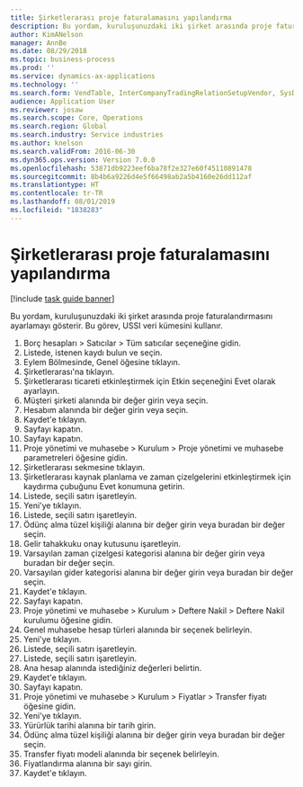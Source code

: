 ```yaml
---
title: Şirketlerarası proje faturalamasını yapılandırma
description: Bu yordam, kuruluşunuzdaki iki şirket arasında proje faturalandırmasını ayarlamayı gösterir.
author: KimANelson
manager: AnnBe
ms.date: 08/29/2018
ms.topic: business-process
ms.prod: ''
ms.service: dynamics-ax-applications
ms.technology: ''
ms.search.form: VendTable, InterCompanyTradingRelationSetupVendor, SysDataAreaSelectLookup, ProjParameters, ProjPosting, ProjTransferPrice
audience: Application User
ms.reviewer: josaw
ms.search.scope: Core, Operations
ms.search.region: Global
ms.search.industry: Service industries
ms.author: knelson
ms.search.validFrom: 2016-06-30
ms.dyn365.ops.version: Version 7.0.0
ms.openlocfilehash: 53871db9223eef6ba78f2e327e60f45110891478
ms.sourcegitcommit: 8b4b6a9226d4e5f66498ab2a5b4160e26dd112af
ms.translationtype: HT
ms.contentlocale: tr-TR
ms.lasthandoff: 08/01/2019
ms.locfileid: "1838283"
---
```

# <a name="configure-intercompany-project-invoicing"></a>Şirketlerarası proje faturalamasını yapılandırma

[!include [task guide banner](../../includes/task-guide-banner.md)]

Bu yordam, kuruluşunuzdaki iki şirket arasında proje faturalandırmasını ayarlamayı gösterir. Bu görev, USSI veri kümesini kullanır.

1. Borç hesapları > Satıcılar > Tüm satıcılar seçeneğine gidin.
2. Listede, istenen kaydı bulun ve seçin.
3. Eylem Bölmesinde, Genel öğesine tıklayın.
4. Şirketlerarası'na tıklayın.
5. Şirketlerarası ticareti etkinleştirmek için Etkin seçeneğini Evet olarak ayarlayın.
6. Müşteri şirketi alanında bir değer girin veya seçin.
7. Hesabım alanında bir değer girin veya seçin.
8. Kaydet'e tıklayın.
9. Sayfayı kapatın.
10. Sayfayı kapatın.
11. Proje yönetimi ve muhasebe > Kurulum > Proje yönetimi ve muhasebe parametreleri öğesine gidin.
12. Şirketlerarası sekmesine tıklayın.
13. Şirketlerarası kaynak planlama ve zaman çizelgelerini etkinleştirmek için kaydırma çubuğunu Evet konumuna getirin.
14. Listede, seçili satırı işaretleyin.
15. Yeni'ye tıklayın.
16. Listede, seçili satırı işaretleyin.
17. Ödünç alma tüzel kişiliği alanına bir değer girin veya buradan bir değer seçin.
18. Gelir tahakkuku onay kutusunu işaretleyin.
19. Varsayılan zaman çizelgesi kategorisi alanına bir değer girin veya buradan bir değer seçin.
20. Varsayılan gider kategorisi alanına bir değer girin veya buradan bir değer seçin.
21. Kaydet'e tıklayın.
22. Sayfayı kapatın.
23. Proje yönetimi ve muhasebe > Kurulum > Deftere Nakil > Deftere Nakil kurulumu öğesine gidin.
24. Genel muhasebe hesap türleri alanında bir seçenek belirleyin.
25. Yeni'ye tıklayın.
26. Listede, seçili satırı işaretleyin.
27. Listede, seçili satırı işaretleyin.
28. Ana hesap alanında istediğiniz değerleri belirtin.
29. Kaydet'e tıklayın.
30. Sayfayı kapatın.
31. Proje yönetimi ve muhasebe > Kurulum > Fiyatlar > Transfer fiyatı öğesine gidin.
32. Yeni'ye tıklayın.
33. Yürürlük tarihi alanına bir tarih girin.
34. Ödünç alma tüzel kişiliği alanına bir değer girin veya buradan bir değer seçin.
35. Transfer fiyatı modeli alanında bir seçenek belirleyin.
36. Fiyatlandırma alanına bir sayı girin.
37. Kaydet'e tıklayın.

